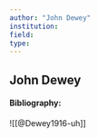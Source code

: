 ```yaml
---
author: "John Dewey"
institution:
field:
type:
---
```


## John Dewey
#### Bibliography:

![[@Dewey1916-uh]]